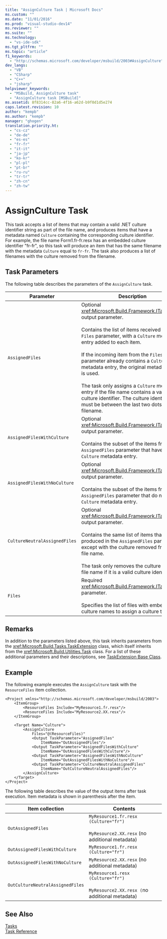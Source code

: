 ```yaml
---
title: "AssignCulture Task | Microsoft Docs"
ms.custom: ""
ms.date: "11/01/2016"
ms.prod: "visual-studio-dev14"
ms.reviewer: ""
ms.suite: ""
ms.technology: 
  - "vs-ide-sdk"
ms.tgt_pltfrm: ""
ms.topic: "article"
f1_keywords: 
  - "http://schemas.microsoft.com/developer/msbuild/2003#AssignCulture"
dev_langs: 
  - "VB"
  - "CSharp"
  - "C++"
  - "jsharp"
helpviewer_keywords: 
  - "MSBuild, AssignCulture task"
  - "AssignCulture task [MSBuild]"
ms.assetid: 8f8314cc-82a6-4f16-a62d-b9f0d1d5e274
caps.latest.revision: 10
author: "kempb"
ms.author: "kempb"
manager: "ghogen"
translation.priority.ht: 
  - "cs-cz"
  - "de-de"
  - "es-es"
  - "fr-fr"
  - "it-it"
  - "ja-jp"
  - "ko-kr"
  - "pl-pl"
  - "pt-br"
  - "ru-ru"
  - "tr-tr"
  - "zh-cn"
  - "zh-tw"
---
```

# AssignCulture Task
This task accepts a list of items that may contain a valid .NET culture identifier string as part of the file name, and produces items that have a metadata named `Culture` containing the corresponding culture identifier. For example, the file name Form1.fr-fr.resx has an embedded culture identifier "fr-fr", so this task will produce an item that has the same filename with the metadata `Culture` equal to `fr-fr`. The task also produces a list of filenames with the culture removed from the filename.  
  
## Task Parameters  
 The following table describes the parameters of the `AssignCulture` task.  
  
|Parameter|Description|  
|---------------|-----------------|  
|`AssignedFiles`|Optional <xref:Microsoft.Build.Framework.ITaskItem>`[]` output parameter.<br /><br /> Contains the list of items received in the `Files` parameter, with a `Culture` metadata entry added to each item.<br /><br /> If the incoming item from the `Files` parameter already contains a `Culture` metadata entry, the original metadata entry is used.<br /><br /> The task only assigns a `Culture` metadata entry if the file name contains a valid culture identifier. The culture identifier must be between the last two dots in the filename.|  
|`AssignedFilesWithCulture`|Optional <xref:Microsoft.Build.Framework.ITaskItem>`[]` output parameter.<br /><br /> Contains the subset of the items from the `AssignedFiles` parameter that have a `Culture` metadata entry.|  
|`AssignedFilesWithNoCulture`|Optional <xref:Microsoft.Build.Framework.ITaskItem>`[]` output parameter.<br /><br /> Contains the subset of the items from the `AssignedFiles` parameter that do not have a `Culture` metadata entry.|  
|`CultureNeutralAssignedFiles`|Optional <xref:Microsoft.Build.Framework.ITaskItem>`[]` output parameter.<br /><br /> Contains the same list of items that is produced in the `AssignedFiles` parameter, except with the culture removed from the file name.<br /><br /> The task only removes the culture from the file name if it is a valid culture identifier.|  
|`Files`|Required <xref:Microsoft.Build.Framework.ITaskItem>`[]` parameter.<br /><br /> Specifies the list of files with embedded culture names to assign a culture to.|  
  
## Remarks  
 In addition to the parameters listed above, this task inherits parameters from the <xref:Microsoft.Build.Tasks.TaskExtension> class, which itself inherits from the <xref:Microsoft.Build.Utilities.Task> class. For a list of these additional parameters and their descriptions, see [TaskExtension Base Class](../msbuild/taskextension-base-class.md).  
  
## Example  
 The following example executes the `AssignCulture` task with the `ResourceFiles` item collection.  
  
```  
<Project xmlns="http://schemas.microsoft.com/developer/msbuild/2003">  
    <ItemGroup>  
        <ResourceFiles Include="MyResource1.fr.resx"/>  
        <ResourceFiles Include="MyResource2.XX.resx"/>  
    </ItemGroup>  
  
    <Target Name="Culture">  
        <AssignCulture  
            Files="@(ResourceFiles)"  
            <Output TaskParameter="AssignedFiles"  
                ItemName="OutAssignedFiles"/>  
            <Output TaskParameter="AssignedFilesWithCulture"  
                ItemName="OutAssignedFilesWithCulture"/>  
            <Output TaskParameter="AssignedFilesWithNoCulture"  
                ItemName="OutAssignedFilesWithNoCulture"/>  
            <Output TaskParameter="CultureNeutralAssignedFiles"  
                ItemName="OutCultureNeutralAssignedFiles"/>  
        </AssignCulture>  
    </Target>  
</Project>  
```  
  
 The following table describes the value of the output items after task execution. Item metadata is shown in parenthesis after the item.  
  
|Item collection|Contents|  
|---------------------|--------------|  
|`OutAssignedFiles`|`MyResource1.fr.resx (Culture="fr")`<br /><br /> `MyResource2.XX.resx` (no additional metadata)|  
|`OutAssignedFilesWithCulture`|`MyResource1.fr.resx (Culture="fr")`|  
|`OutAssignedFilesWithNoCulture`|`MyResource2.XX.resx` (no additional metadata)|  
|`OutCultureNeutralAssignedFiles`|`MyResource1.resx (Culture="fr")`<br /><br /> `MyResource2.XX.resx (`no additional metadata)|  
  
## See Also  
 [Tasks](../msbuild/msbuild-tasks.md)   
 [Task Reference](../msbuild/msbuild-task-reference.md)